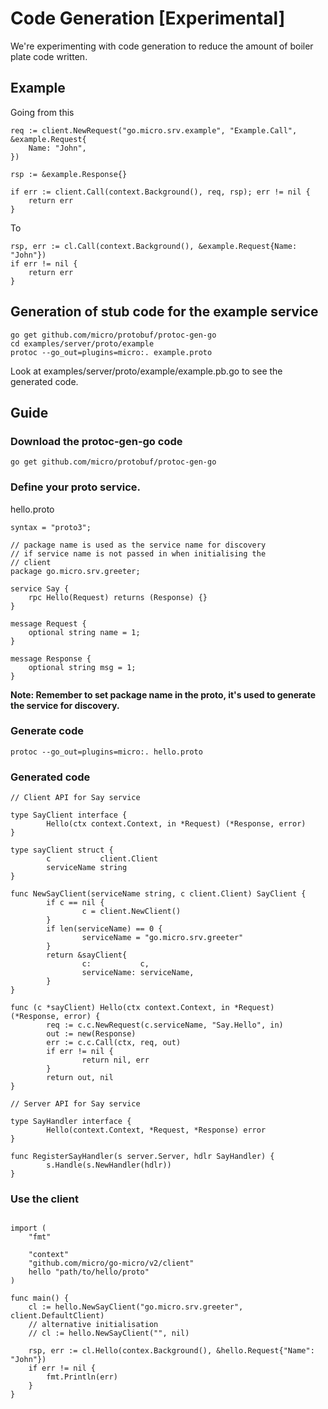 # Code Generation [Experimental]

We're experimenting with code generation to reduce the amount of boiler plate code written.

## Example

Going from this
```golang
req := client.NewRequest("go.micro.srv.example", "Example.Call", &example.Request{
	Name: "John",
})

rsp := &example.Response{}

if err := client.Call(context.Background(), req, rsp); err != nil {
	return err
}
```

To

```golang
rsp, err := cl.Call(context.Background(), &example.Request{Name: "John"})
if err != nil {
	return err
}
```

## Generation of stub code for the example service

```shell
go get github.com/micro/protobuf/protoc-gen-go
cd examples/server/proto/example
protoc --go_out=plugins=micro:. example.proto
```

Look at examples/server/proto/example/example.pb.go 
to see the generated code.

## Guide

### Download the protoc-gen-go code

```shell
go get github.com/micro/protobuf/protoc-gen-go
```

### Define your proto service.

hello.proto
```shell
syntax = "proto3";

// package name is used as the service name for discovery
// if service name is not passed in when initialising the 
// client
package go.micro.srv.greeter;

service Say {
	rpc Hello(Request) returns (Response) {}
}

message Request {
	optional string name = 1;
}

message Response {
	optional string msg = 1;
}
```

**Note: Remember to set package name in the proto, it's used to generate 
the service for discovery.**

### Generate code

```shell
protoc --go_out=plugins=micro:. hello.proto
```

### Generated code

```shell
// Client API for Say service

type SayClient interface {
        Hello(ctx context.Context, in *Request) (*Response, error)
}

type sayClient struct {
        c           client.Client
        serviceName string
}

func NewSayClient(serviceName string, c client.Client) SayClient {
        if c == nil {
                c = client.NewClient()
        }
        if len(serviceName) == 0 {
                serviceName = "go.micro.srv.greeter"
        }
        return &sayClient{
                c:           c,
                serviceName: serviceName,
        }
}

func (c *sayClient) Hello(ctx context.Context, in *Request) (*Response, error) {
        req := c.c.NewRequest(c.serviceName, "Say.Hello", in)
        out := new(Response)
        err := c.c.Call(ctx, req, out)
        if err != nil {
                return nil, err
        }
        return out, nil
}

// Server API for Say service

type SayHandler interface {
        Hello(context.Context, *Request, *Response) error
}

func RegisterSayHandler(s server.Server, hdlr SayHandler) {
        s.Handle(s.NewHandler(hdlr))
}
```

### Use the client
```golang

import (
	"fmt"

	"context"
	"github.com/micro/go-micro/v2/client"
	hello "path/to/hello/proto"
)

func main() {
	cl := hello.NewSayClient("go.micro.srv.greeter", client.DefaultClient)
	// alternative initialisation
	// cl := hello.NewSayClient("", nil)

	rsp, err := cl.Hello(contex.Background(), &hello.Request{"Name": "John"})
	if err != nil {
		fmt.Println(err)
	}
}
```
